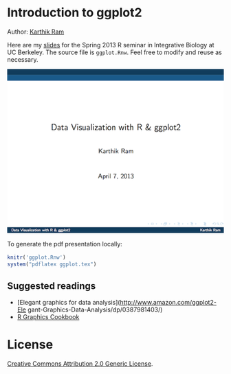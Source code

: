 
# Introduction to ggplot2

Author: [Karthik Ram](mailto:karthik.ram+ggplot2@gmail.com)

Here are my [slides](https://github.com/karthikram/ggplot-lecture/blob/master/ggplot.pdf?raw=true) for the Spring 2013 R seminar in Integrative Biology at UC Berkeley. The source file is `ggplot.Rnw`. Feel free to modify and reuse as necessary.

[![slides](slides.png)](https://github.com/karthikram/ggplot-lecture/blob/master/ggplot.pdf?raw=true)

To generate the pdf presentation locally:

```r
knitr('ggplot.Rnw')
system("pdflatex ggplot.tex")
```

## Suggested readings
* [Elegant graphics for data analysis](http://www.amazon.com/ggplot2-Ele gant-Graphics-Data-Analysis/dp/0387981403/)  
*  [R Graphics Cookbook](http://www.amazon.com/R-Graphics-Cookbook-Winston-Chang/dp/1449316956)

# License  
<a rel="license" href="http://creativecommons.org/licenses/by/2.0/">Creative Commons Attribution 2.0 Generic License</a>.
